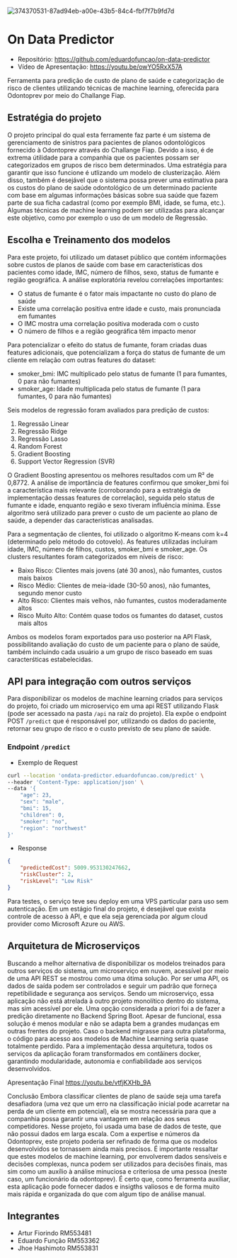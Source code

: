 ![374370531-87ad94eb-a00e-43b5-84c4-fbf7f7b9fd7d](https://github.com/user-attachments/assets/a1615722-5ee0-4f77-b747-e4d6cca2a301)

# On Data Predictor
- Repositório: https://github.com/eduardofuncao/on-data-predictor
- Vídeo de Apresentação: https://youtu.be/owYO5RxX57A

Ferramenta para predição de custo de plano de saúde e categorização de risco de clientes utilizando técnicas de machine learning, oferecida para Odontoprev por meio do Challange Fiap.

## Estratégia do projeto
O projeto principal do qual esta ferramente faz parte é um sistema de gerenciamento de sinistros para pacientes de planos odontológicos fornecido à Odontoprev através do Challange Fiap. Devido a isso, é de extrema útilidade para a companhia que os pacientes possam ser categorizados em grupos de risco bem determinados. Uma estratégia para garantir que isso funcione é utlizando um modelo de clusterização.
Além disso, também é desejável que o sistema possa prever uma estimativa para os custos do plano de saúde odontológico de um determinado paciente com base em algumas informações básicas sobre sua saúde que fazem parte de sua ficha cadastral (como por exemplo BMI, idade, se fuma, etc.). Algumas técnicas de machine learning podem ser utilizadas para alcançar este objetivo, como por exemplo o uso de um modelo de Regressão.

## Escolha e Treinamento dos modelos
Para este projeto, foi utilizado um dataset público que contém informações sobre custos de planos de saúde com base em características dos pacientes como idade, IMC, número de filhos, sexo, status de fumante e região geográfica. A análise exploratória revelou correlações importantes:

- O status de fumante é o fator mais impactante no custo do plano de saúde
- Existe uma correlação positiva entre idade e custo, mais pronunciada em fumantes
- O IMC mostra uma correlação positiva moderada com o custo
- O número de filhos e a região geográfica têm impacto menor

Para potencializar o efeito do status de fumante, foram criadas duas features adicionais, que potencializam a força do status de fumante de um cliente em relação com outras features do dataset:

- smoker_bmi: IMC multiplicado pelo status de fumante (1 para fumantes, 0 para não fumantes)
- smoker_age: Idade multiplicada pelo status de fumante (1 para fumantes, 0 para não fumantes)

Seis modelos de regressão foram avaliados para predição de custos:

1. Regressão Linear
2. Regressão Ridge
3. Regressão Lasso
4. Random Forest
5. Gradient Boosting
6. Support Vector Regression (SVR)

O Gradient Boosting apresentou os melhores resultados com um R² de 0,8772. A análise de importância de features confirmou que smoker_bmi foi a característica mais relevante (corroborando para a estratégia de implementação dessas features de correlação), seguida pelo status de fumante e idade, enquanto região e sexo tiveram influência mínima. Esse algoritmo será utilizado para prever o custo de um paciente ao plano de saúde, a depender das características analisadas.

Para a segmentação de clientes, foi utilizado o algoritmo K-means com k=4 (determinado pelo método do cotovelo). As features utilizadas incluíram idade, IMC, número de filhos, custos, smoker_bmi e smoker_age. Os clusters resultantes foram categorizados em níveis de risco:

- Baixo Risco: Clientes mais jovens (até 30 anos), não fumantes, custos mais baixos
- Risco Médio: Clientes de meia-idade (30-50 anos), não fumantes, segundo menor custo
- Alto Risco: Clientes mais velhos, não fumantes, custos moderadamente altos
- Risco Muito Alto: Contém quase todos os fumantes do dataset, custos mais altos

Ambos os modelos foram exportados para uso posterior na API Flask, possibilitando avaliação do custo de um paciente para o plano de saúde, também incluindo cada usuário a um grupo de risco baseado em suas caracterśticas estabelecidas.


## API para integração com outros serviços

Para disponibilizar os modelos de machine learning criados para serviços do projeto, foi criado um microserviço em uma api REST utilizando Flask (pode ser acessado na pasta `/api` na raíz do projeto). 
Ela expõe o endpoint POST `/predict` que é responsável por, utilizando os dados do paciente, retornar seu grupo de risco e o custo previsto de seu plano de saúde. 

### Endpoint `/predict` 
- Exemplo de Request
```bash
curl --location 'ondata-predictor.eduardofuncao.com/predict' \
--header 'Content-Type: application/json' \
--data '{
    "age": 23,
    "sex": "male",
    "bmi": 15,
    "children": 0,
    "smoker": "no",
    "region": "northwest"
}'
```

- Response
```json
{
    "predictedCost": 5009.953130247662,
    "riskCluster": 2,
    "riskLevel": "Low Risk"
}
```

Para testes, o serviço teve seu deploy em uma VPS particular para uso sem autenticação. Em um estágio final do projeto, é desejável que exista controle de acesso à API, e que ela seja gerenciada por algum cloud provider como Microsoft Azure ou AWS.

## Arquitetura de Microserviços

Buscando a melhor alternativa de disponibilizar os modelos treinados para outros serviços do sistema, um microserviço em nuvem, acessível por meio de uma API REST se mostrou como uma ótima solução. Por ser uma API, os dados de saída podem ser controlados
e seguir um padrão que forneça repetibilidade e segurança aos serviços. Sendo um microserviço, essa aplicação não está atrelada à outro projeto monolítico dentro do sistema, mas sim acessível por ele. 
Uma opção considerada a priori foi a de fazer a predição diretamente no Backend Spring Boot. Apesar de funcional, essa solução é menos modular e não se adapta bem a grandes mudanças em outras frentes do projeto. 
Caso o backend migrasse para outra plataforma, o código para acesso aos modelos de Machine Learning seria quase totalmente perdido.
Para a implementação dessa arquitetura, todos os serviços da aplicação foram transformados em contâiners docker, garantindo modularidade, autonomia e confiabilidade aos serviços desenvolvidos.

Apresentação Final
https://youtu.be/vtfjKXHb_9A

Conclusão
Embora classificar clientes de plano de saúde seja uma tarefa desafiadora (uma vez que um erro na classificação inicial pode acarretar na perda de um cliente em potencial), ela se mostra necessária para que a companhia possa garantir uma vantagem em relação aos seus competidores. Nesse projeto, foi usada uma base de dados de teste, que não possui dados em larga escala. Com a expertise e números da Odontoprev, este projeto poderia ser refinado de forma que os modelos desenvolvidos se tornassem ainda mais precisos. É importante ressaltar que estes modelos de machine learning, por envolverem dados sensíveis e decisões complexas, nunca podem ser utilizados para decisões finais, mas sim como um auxílio à análise minuciosa e criteriosa de uma pessoa (neste caso, um funcionário da odontoprev). É certo que, como ferramenta auxiliar, esta aplicação pode fornecer dados e insigths valiosos e de forma muito mais rápida e organizada do que com algum tipo de análise manual.

## Integrantes
- Artur Fiorindo RM553481
- Eduardo Função RM553362
- Jhoe Hashimoto RM553831
